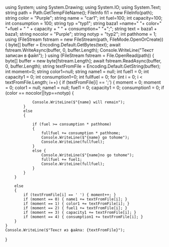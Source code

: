 using System;
using System.Drawing;
using System.IO;
using System.Text;
string path = Path.GetTempFileName();
FileInfo fi1 = new FileInfo(path);
string color = "Purple";
string name = "car1";
int fuel=100;
int capacity=100;
int consumption = 100;
string typ ="typ1";
string baza1 =name+" "+ color+" "+fuel + " " + capacity + " " + consumption+" "+";";
string text = baza1 + baza1;
string nocolor = "Purple";
string notyp = "typ2";
int pathhome = 1;
using (FileStream fstream = new FileStream(path, FileMode.OpenOrCreate))
{
    byte[] buffer = Encoding.Default.GetBytes(text);
    await fstream.WriteAsync(buffer, 0, buffer.Length);
    Console.WriteLine("Текст записан в файл");
}
using (FileStream fstream = File.OpenRead(path))
{
    byte[] buffer = new byte[fstream.Length];
    await fstream.ReadAsync(buffer, 0, buffer.Length);
    string textFromFile = Encoding.Default.GetString(buffer);
    int moment=0;
    string color1=null;
    string name1 = null;
    int fuel1 = 0;
    int capacity1 = 0;
    int consumption1=0;
    int fullfuel = 0;
    for (int i = 0; i < textFromFile.Length; i++) {
        if (textFromFile[i] == ';') {
            moment = 0;
            moment = 0;
            color1 = null;
            name1 = null;
            fuel1 = 0;
            capacity1 = 0;
            consumption1 = 0;
            if (color == nocolor||typ==notyp) {

                Console.WriteLine($"{name} will remain");
            }
            else
            {

                if (fuel >= consumption * pathhome)
                {
                    fullfuel += consumption * pathhome;
                    Console.WriteLine($"{name} go tohome");
                    Console.WriteLine(fullfuel);
                }
                else { 
                    Console.WriteLine($"{name}no go tohome");
                    fullfuel += fuel1;
                    Console.WriteLine(fullfuel);
                }
            }
        }

        else
        {
            if (textFromFile[i] == ' ') { moment++; }
            if (moment == 0) { name1 += textFromFile[i]; }
            if (moment == 1) { color1 += textFromFile[i]; }
            if (moment == 2) { fuel1 += textFromFile[i]; }
            if (moment == 3) { capacity1 += textFromFile[i]; }
            if (moment == 4) { consumption1 += textFromFile[i]; }
        }
    }
    Console.WriteLine($"Текст из файла: {textFromFile}");
}
